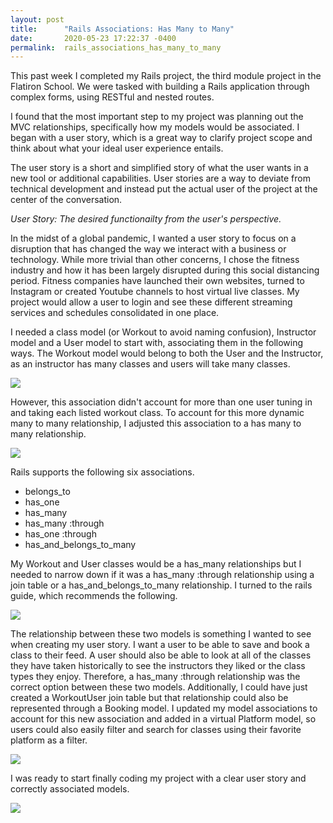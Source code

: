 ```yaml
---
layout: post
title:      "Rails Associations: Has Many to Many"
date:       2020-05-23 17:22:37 -0400
permalink:  rails_associations_has_many_to_many
---
```



This past week I completed my Rails project, the third module project in the Flatiron School.  We were tasked with building a Rails application through complex forms, using RESTful and nested routes. 

I found that the most important step to my project was planning out the MVC relationships, specifically how my models would be associated. I began with a user story, which is a great way to clarify project scope and think about what your ideal user experience entails.

The user story is a short and simplified story of what the user wants in a new tool or additional capabilities. User stories are a way to deviate from technical development and instead put the actual user of the project at the center of the conversation.

*User Story: The desired functionailty from the user's perspective.*

In the midst of a global pandemic, I wanted a user story to focus on a disruption that has changed the way we interact with a business or technology.  While more trivial than other concerns, I chose the fitness industry and how it has been largely disrupted during this social distancing period. Fitness companies have launched their own websites, turned to Instagram or created Youtube channels to host virtual live classes. My project would allow a user to login and see these different streaming services and schedules consolidated in one place. 

I needed a class model (or Workout to avoid naming confusion), Instructor model and a User model to start with, associating them in the following ways.  The Workout model would belong to both the User and the Instructor, as an instructor has many classes and users will take many classes.

![](https://i.postimg.cc/R02Y71C5/Untitled-Diagram.png)

However, this association didn't account for more than one user tuning in and taking each listed workout class.  To account for this more dynamic many to many relationship, I adjusted this association to a has many to many relationship. 

![](https://i.postimg.cc/QxjyJdDt/Untitled-Diagram.jpg)

Rails supports the following six associations. 

* belongs_to
* has_one
* has_many
* has_many :through
* has_one :through
* has_and_belongs_to_many

My Workout and User classes would be a has_many relationships but I needed to narrow down if it was a has_many :through relationship using a join table or a has_and_belongs_to_many relationship. I turned to the rails guide, which recommends the following.

![](https://i.postimg.cc/yd4H1CZZ/Screen-Shot-2020-05-24-at-5-24-02-PM.png)

The relationship between these two models is something I wanted to see when creating my user story.  I want a user to be able to save and book a class to their feed.  A user should also be able to look at all of the classes they have taken historically to see the instructors they liked or the class types they enjoy.  Therefore, a has_many :through relationship was the correct option between these two models.  Additionally, I could have just created a WorkoutUser join table but that relationship could also be represented through a Booking model.  I updated my model associations to account for this new association and added in a virtual Platform model, so users could also easily filter and search for classes using their favorite platform as a filter. 

![](https://i.postimg.cc/1X1wrXN3/Untitled-Diagram-2.png)

I was ready to start finally coding my project with a clear user story and correctly associated models. 

![](https://wpcdn.us-midwest-1.vip.tn-cloud.net/www.rimonthly.com/content/uploads/2020/03/GettyImages-823875020-1-768x535.jpg)






